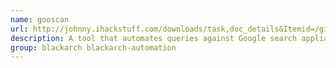 ```yaml
---
name: gooscan
url: http://johnny.ihackstuff.com/downloads/task,doc_details&Itemid=/gid,28/
description: A tool that automates queries against Google search appliances, but with a twist.
group: blackarch blackarch-automation
---
```

